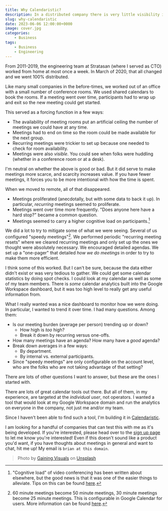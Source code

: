 ```yaml
---
title: Why Calendaristic?
description: In a distributed company there is very little visibility into how much time is spent in meetings.
slug: why-calendaristic
date: 2023-06-06 12:00:00+0000
image: cover.jpg
categories:
    - Business
tags:
    - Business
    - Engineering
---
```


From 2011-2019, the engineering team at Stratasan (where I served as CTO) worked
from home at most once a week. In March of 2020, that all changed and we went
100% distributed.

Like many small companies in the before-times, we worked out of an office with
a small number of conference rooms. We used shared calendars to book the
rooms. If a meeting went over time, participants had to wrap up and
exit so the new meeting could get started.

This served as a forcing function in a few ways:

- The availability of meeting rooms put an artificial ceiling the number of
  meetings we could have at any time.
- Meetings had to end on time so the room could be made available for the next
  group.
- Recurring meetings were trickier to set up because one needed to check for room
  availability.
- Meetings were also _visible_. You could see when folks were huddling (whether in
  a conference room or at a desk).

I'm neutral on whether the above is good or bad. But it did serve to make
meetings more scarce, and scarcity increases value. If you have fewer meetings,
it forces you to be more intentional with how the time is spent.

When we moved to remote, all of that disappeared.

- Meetings proliferated (anecdotally, but with some data to back it
  up). In particular, _recurring_ meetings seemed to proliferate.
- Meetings went over time more frequently. "Does anyone here have a hard stop?"
  became a common question.
- Meetings seemed to carry a higher cognitive load on participants.[^load]

We did a lot to try to mitigate some of what we were seeing. Several of us
configured "speedy meetings"[^speedy]. We performed periodic "recurring meeting
resets" where we cleared recurring meetings and only set up the ones we thought
were absolutely necessary. We encouraged detailed agendas. We set up a
"one-pager" that detailed _how we do meetings_ in order to try to make them more
efficient.

I think some of this worked. But I can't be sure, because the data either didn't
exist or was very tedious to gather. We could get some calendar statistics by doing spot checks.
I could look at my calendar as well as some of my team members. There is _some_
calendar analytics built into the Google Workspace dashboard, but it was too
high level to really get any useful information from.

What I really wanted was a nice dashboard to monitor how we were doing. In
particular, I wanted to trend it over time. I had many questions. Among them:

- Is our meeting burden (average per person) trending up or down?
    - How high is _too_ high?
    - Break it down by recurring versus one-offs.
- How many meetings have an agenda? How many have a _good_ agenda?
- Break down averages in a few ways:
    - By department.
    - By internal vs. external participants.
- Since "speedy meetings" are only configurable on the account level, who are
  the folks who are not taking advantage of that setting?

There are lots of other questions I want to answer, but these are the ones I
started with.

There are lots of great calendar tools out there. But all of them, in my
experience, are targeted at the _individual user_, not operators. I wanted a
tool that would look at my Google Workspace domain and run the analytics on
everyone in the company, not just me and/or my team.

Since I haven't been able to find such a tool, I'm building it in
[Calendaristic](https://calendaristic.com).

I am looking for a handful of companies that can test this with me as it's being
developed. If you're interested, please head over to the [sign up
page](https://calendaristic.com/signup/) to let me know you're interested! Even
if this doesn't sound like a product you'd want, if you have thoughts about
meetings in general and want to chat, hit me up! My email is `brian at this
domain`.

[^speedy]: 60 minute meetings become 50 minute meetings, 30 minute meetings
become 25 minute meetings. This is configurable in Google Calendar for users.
More information can be found
[here](https://blog.google/products/calendar/make-most-your-day-7-google-calendar-tips/).
[^load]: "Cognitive load" of video conferencing has been written about
  elsewhere, but the good news is that it was one of the easier things to
  alleviate. Tips on this can be found
  [here](https://news.stanford.edu/2021/02/23/four-causes-zoom-fatigue-solutions/).

> Photo by <a href="https://unsplash.com/@gainingvisuals?utm_source=unsplash&utm_medium=referral&utm_content=creditCopyText">Gaining Visuals</a> on <a href="https://unsplash.com/photos/wKu5yvAT0bg?utm_source=unsplash&utm_medium=referral&utm_content=creditCopyText">Unsplash</a>
